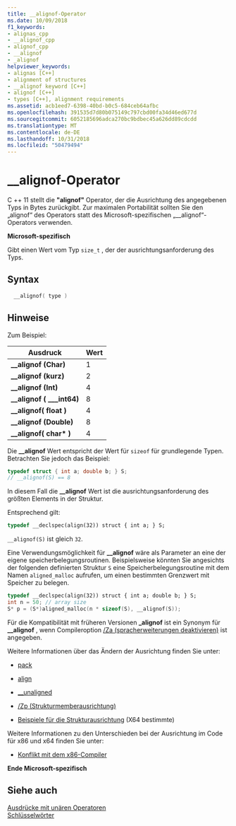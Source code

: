 ```yaml
---
title: __alignof-Operator
ms.date: 10/09/2018
f1_keywords:
- alignas_cpp
- __alignof_cpp
- alignof_cpp
- __alignof
- _alignof
helpviewer_keywords:
- alignas [C++]
- alignment of structures
- __alignof keyword [C++]
- alignof [C++]
- types [C++], alignment requirements
ms.assetid: acb1eed7-6398-40bd-b0c5-684ceb64afbc
ms.openlocfilehash: 391535d7d80b075149c797cbd00fa34d46ed677d
ms.sourcegitcommit: 6052185696adca270bc9bdbec45a626dd89cdcdd
ms.translationtype: MT
ms.contentlocale: de-DE
ms.lasthandoff: 10/31/2018
ms.locfileid: "50479494"
---
```

# <a name="alignof-operator"></a>__alignof-Operator

C ++ 11 stellt die **"alignof"** Operator, der die Ausrichtung des angegebenen Typs in Bytes zurückgibt. Zur maximalen Portabilität sollten Sie den „alignof“ des Operators statt des Microsoft-spezifischen „__alignof“-Operators verwenden.

**Microsoft-spezifisch**

Gibt einen Wert vom Typ `size_t` , der der ausrichtungsanforderung des Typs.

## <a name="syntax"></a>Syntax

```cpp
  __alignof( type )
```

## <a name="remarks"></a>Hinweise

Zum Beispiel:

|Ausdruck|Wert|
|----------------|-----------|
|**__alignof (Char)**|1|
|**__alignof (kurz)**|2|
|**__alignof (Int)**|4|
|**__alignof ( \___int64)**|8|
|**__alignof( float )**|4|
|**__alignof (Double)**|8|
|**__alignof( char\* )**|4|

Die **__alignof** Wert entspricht der Wert für `sizeof` für grundlegende Typen. Betrachten Sie jedoch das Beispiel:

```cpp
typedef struct { int a; double b; } S;
// __alignof(S) == 8
```

In diesem Fall die **__alignof** Wert ist die ausrichtungsanforderung des größten Elements in der Struktur.

Entsprechend gilt:

```cpp
typedef __declspec(align(32)) struct { int a; } S;
```

`__alignof(S)` ist gleich `32`.

Eine Verwendungsmöglichkeit für **__alignof** wäre als Parameter an eine der eigene speicherbelegungsroutinen. Beispielsweise könnten Sie angesichts der folgenden definierten Struktur `S` eine Speicherbelegungsroutine mit dem Namen `aligned_malloc` aufrufen, um einen bestimmten Grenzwert mit Speicher zu belegen.

```cpp
typedef __declspec(align(32)) struct { int a; double b; } S;
int n = 50; // array size
S* p = (S*)aligned_malloc(n * sizeof(S), __alignof(S));
```

Für die Kompatibilität mit früheren Versionen **_alignof** ist ein Synonym für **__alignof** , wenn Compileroption [/Za \(spracherweiterungen deaktivieren)](../build/reference/za-ze-disable-language-extensions.md) ist angegeben.

Weitere Informationen über das Ändern der Ausrichtung finden Sie unter:

- [pack](../preprocessor/pack.md)

- [align](../cpp/align-cpp.md)

- [__unaligned](../cpp/unaligned.md)

- [/Zp (Strukturmemberausrichtung)](../build/reference/zp-struct-member-alignment.md)

- [Beispiele für die Strukturausrichtung](../build/examples-of-structure-alignment.md) (X64 bestimmte)

Weitere Informationen zu den Unterschieden bei der Ausrichtung im Code für x86 und x64 finden Sie unter:

- [Konflikt mit dem x86-Compiler](../build/conflicts-with-the-x86-compiler.md)

**Ende Microsoft-spezifisch**

## <a name="see-also"></a>Siehe auch

[Ausdrücke mit unären Operatoren](../cpp/expressions-with-unary-operators.md)<br/>
[Schlüsselwörter](../cpp/keywords-cpp.md)